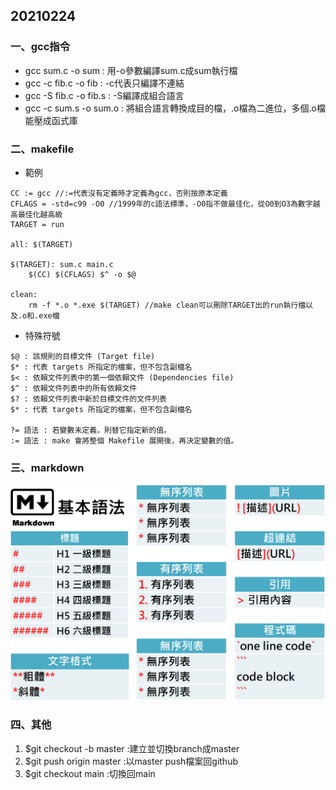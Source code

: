 ## 20210224
### 一、gcc指令
* gcc sum.c -o sum : 用-o參數編譯sum.c成sum執行檔 
* gcc -c fib.c -o fib : -c代表只編譯不連結
* gcc -S fib.c -o fib.s : -S編譯成組合語言
* gcc -c sum.s -o sum.o : 將組合語言轉換成目的檔，.o檔為二進位，多個.o檔能壓成函式庫

### 二、makefile
* 範例
```
CC := gcc //:=代表沒有定義時才定義為gcc，否則按原本定義
CFLAGS = -std=c99 -O0 //1999年的c語法標準，-O0指不做最佳化，從O0到O3為數字越高最佳化越高級
TARGET = run

all: $(TARGET)

$(TARGET): sum.c main.c
	$(CC) $(CFLAGS) $^ -o $@

clean:
	rm -f *.o *.exe $(TARGET) //make clean可以刪除TARGET出的run執行檔以及.o和.exe檔
```
* 特殊符號
```
$@ : 該規則的目標文件 (Target file)
$* : 代表 targets 所指定的檔案，但不包含副檔名
$< : 依賴文件列表中的第一個依賴文件 (Dependencies file)
$^ : 依賴文件列表中的所有依賴文件
$? : 依賴文件列表中新於目標文件的文件列表
$* : 代表 targets 所指定的檔案，但不包含副檔名

?= 語法 : 若變數未定義，則替它指定新的值。
:= 語法 : make 會將整個 Makefile 展開後，再決定變數的值。
```
### 三、markdown
![markdown](note/picture/dKAwW7Y.png)
### 四、其他
1. $git checkout -b master :建立並切換branch成master
2. $git push origin master :以master push檔案回github
3. $git checkout main :切換回main
